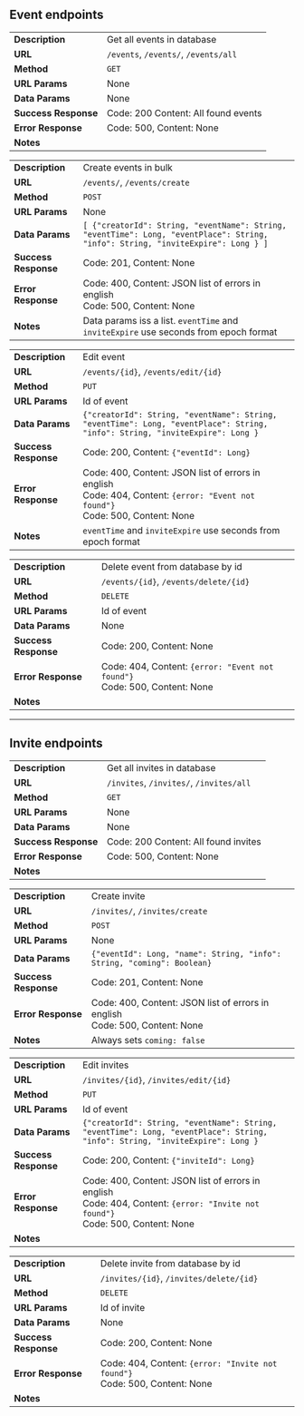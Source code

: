 ## Event endpoints

|   |   |
|---|---|
|**Description**| Get all events in database 
|**URL**        | `/events`, `/events/`, `/events/all`
|**Method**     | `GET`
|**URL Params** | None
|**Data Params** | None 
|**Success Response** | Code: 200 Content: All found events
|**Error Response** | Code: 500, Content: None |
|**Notes** | 


|   |   |
|---|---|
|**Description**| Create events in bulk
|**URL**        | `/events/`, `/events/create`
|**Method**     | `POST`
|**URL Params** | None
|**Data Params** | ```[ {"creatorId": String, "eventName": String, "eventTime": Long, "eventPlace": String, "info": String, "inviteExpire": Long } ]```
|**Success Response** | Code: 201, Content: None
|**Error Response** | Code: 400, Content: JSON list of errors in english <br> Code: 500, Content: None
|**Notes** | Data params iss a list. `eventTime` and `inviteExpire` use seconds from epoch format

|   |   |
|---|---|
|**Description**| Edit event
|**URL**        | `/events/{id}`, `/events/edit/{id}`
|**Method**     | `PUT`
|**URL Params** | Id of event
|**Data Params** | ```{"creatorId": String, "eventName": String, "eventTime": Long, "eventPlace": String, "info": String, "inviteExpire": Long } ```
|**Success Response** | Code: 200, Content: `{"eventId": Long}`
|**Error Response** | Code: 400, Content: JSON list of errors in english <br> Code: 404, Content: `{error: "Event not found"}` <br> Code: 500, Content: None
|**Notes** | `eventTime` and `inviteExpire` use seconds from epoch format

|   |   |
|---|---|
|**Description**| Delete event from database by id
|**URL**        | `/events/{id}`, `/events/delete/{id}`
|**Method**     | `DELETE`
|**URL Params** | Id of event
|**Data Params** | None
|**Success Response** | Code: 200, Content: None
|**Error Response** | Code: 404, Content: `{error: "Event not found"}` <br> Code: 500, Content: None
|**Notes** | 
---
## Invite endpoints

|   |   |
|---|---|
|**Description**| Get all invites in database 
|**URL**        | `/invites`, `/invites/`, `/invites/all`
|**Method**     | `GET`
|**URL Params** | None
|**Data Params** | None 
|**Success Response** | Code: 200 Content: All found invites
|**Error Response** | Code: 500, Content: None |
|**Notes** | 

|   |   |
|---|---|
|**Description**| Create invite
|**URL**        | `/invites/`, `/invites/create`
|**Method**     | `POST`
|**URL Params** | None
|**Data Params** | ```{"eventId": Long, "name": String, "info": String, "coming": Boolean}```
|**Success Response** | Code: 201, Content: None
|**Error Response** | Code: 400, Content: JSON list of errors in english <br> Code: 500, Content: None
|**Notes** | Always sets `coming: false`

|   |   |
|---|---|
|**Description**| Edit invites
|**URL**        | `/invites/{id}`, `/invites/edit/{id}`
|**Method**     | `PUT`
|**URL Params** | Id of event
|**Data Params** | ```{"creatorId": String, "eventName": String, "eventTime": Long, "eventPlace": String, "info": String, "inviteExpire": Long } ```
|**Success Response** | Code: 200, Content: `{"inviteId": Long}`
|**Error Response** | Code: 400, Content: JSON list of errors in english <br> Code: 404, Content: `{error: "Invite not found"}` <br> Code: 500, Content: None
|**Notes** | 

|   |   |
|---|---|
|**Description**| Delete invite from database by id
|**URL**        | `/invites/{id}`, `/invites/delete/{id}`
|**Method**     | `DELETE`
|**URL Params** | Id of invite
|**Data Params** | None
|**Success Response** | Code: 200, Content: None
|**Error Response** | Code: 404, Content: `{error: "Invite not found"}` <br> Code: 500, Content: None
|**Notes** | 

